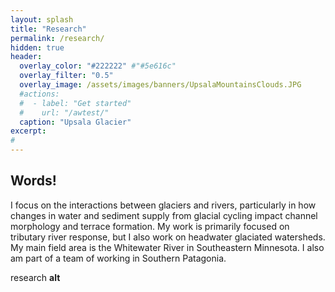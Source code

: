 ```yaml
---
layout: splash
title: "Research"
permalink: /research/
hidden: true
header:
  overlay_color: "#222222" #"#5e616c"
  overlay_filter: "0.5"
  overlay_image: /assets/images/banners/UpsalaMountainsClouds.JPG
  #actions:
  #  - label: "Get started"
  #    url: "/awtest/"
  caption: "Upsala Glacier"
excerpt:
#         
---
```


## Words!
I focus on the interactions between glaciers and rivers, particularly in how changes in water and sediment supply from glacial cycling impact channel morphology and terrace formation. My work is primarily focused on tributary river response, but I also work on headwater glaciated watersheds. My main field area is the Whitewater River in Southeastern Minnesota. I also am part of a team of working in Southern Patagonia.

research **alt**
